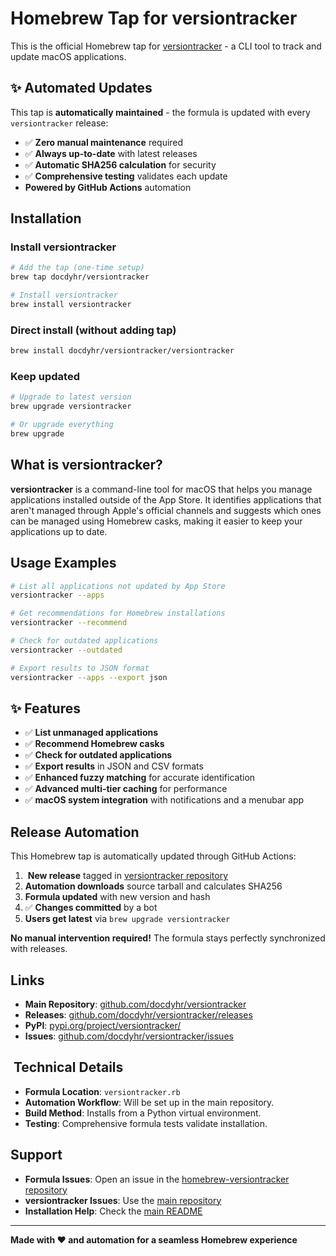 # Homebrew Tap for versiontracker

This is the official Homebrew tap for [versiontracker](https://github.com/docdyhr/versiontracker) - a CLI tool to track and update macOS applications.

## ✨ Automated Updates

This tap is **automatically maintained** - the formula is updated with every `versiontracker` release:

- ✅ **Zero manual maintenance** required
- ✅ **Always up-to-date** with latest releases  
- ✅ **Automatic SHA256 calculation** for security
- ✅ **Comprehensive testing** validates each update
-  **Powered by GitHub Actions** automation

##  Installation

### Install versiontracker

```bash
# Add the tap (one-time setup)
brew tap docdyhr/versiontracker

# Install versiontracker
brew install versiontracker
```

### Direct install (without adding tap)

```bash
brew install docdyhr/versiontracker/versiontracker
```

### Keep updated

```bash
# Upgrade to latest version
brew upgrade versiontracker

# Or upgrade everything
brew upgrade
```

##  What is versiontracker?

**versiontracker** is a command-line tool for macOS that helps you manage applications installed outside of the App Store. It identifies applications that aren't managed through Apple's official channels and suggests which ones can be managed using Homebrew casks, making it easier to keep your applications up to date.

##  Usage Examples

```bash
# List all applications not updated by App Store
versiontracker --apps

# Get recommendations for Homebrew installations
versiontracker --recommend

# Check for outdated applications
versiontracker --outdated

# Export results to JSON format
versiontracker --apps --export json
```

## ✨ Features

- ✅ **List unmanaged applications**
- ✅ **Recommend Homebrew casks**
- ✅ **Check for outdated applications**
- ✅ **Export results** in JSON and CSV formats
- ✅ **Enhanced fuzzy matching** for accurate identification
- ✅ **Advanced multi-tier caching** for performance
- ✅ **macOS system integration** with notifications and a menubar app

##  Release Automation

This Homebrew tap is automatically updated through GitHub Actions:

1. ️ **New release** tagged in [versiontracker repository](https://github.com/docdyhr/versiontracker)
2.  **Automation downloads** source tarball and calculates SHA256
3.  **Formula updated** with new version and hash
4. ✅ **Changes committed** by a bot
5.  **Users get latest** via `brew upgrade versiontracker`

**No manual intervention required!** The formula stays perfectly synchronized with releases.

##  Links

- **Main Repository**: [github.com/docdyhr/versiontracker](https://github.com/docdyhr/versiontracker)
- **Releases**: [github.com/docdyhr/versiontracker/releases](https://github.com/docdyhr/versiontracker/releases)
- **PyPI**: [pypi.org/project/versiontracker/](https://pypi.org/project/versiontracker/)
- **Issues**: [github.com/docdyhr/versiontracker/issues](https://github.com/docdyhr/versiontracker/issues)

## ️ Technical Details

- **Formula Location**: `versiontracker.rb`
- **Automation Workflow**: Will be set up in the main repository.
- **Build Method**: Installs from a Python virtual environment.
- **Testing**: Comprehensive formula tests validate installation.

##  Support

- **Formula Issues**: Open an issue in the [homebrew-versiontracker repository](https://github.com/docdyhr/homebrew-versiontracker/issues)
- **versiontracker Issues**: Use the [main repository](https://github.com/docdyhr/versiontracker/issues)
- **Installation Help**: Check the [main README](https://github.com/docdyhr/versiontracker#installation)

---

**Made with ❤️ and  automation for a seamless Homebrew experience**
